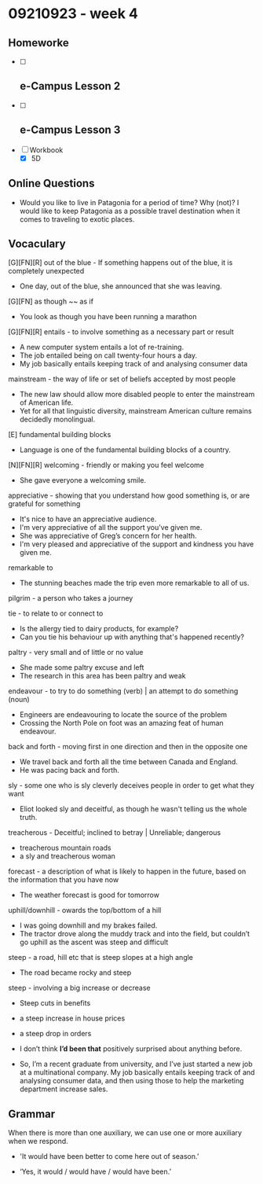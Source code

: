 
# 09210923 - week 4
## Homeworke
- [ ] e-Campus Lesson 2 
	- 
- [ ] e-Campus Lesson 3
	- 
- [ ] Workbook
	- [X] 5D 

## Online Questions
- Would you like to live in Patagonia for a period of time? Why (not)?
I would like to keep Patagonia as a possible travel destination when it comes to traveling to exotic places.

## Vocaculary

[G][FN][R] out of the blue - If something happens out of the blue, it is completely unexpected
- One day, out of the blue, she announced that she was leaving.

[G][FN] as though ~~ as if
- You look as though you have been running a marathon

[G][FN][R] entails -  to involve something as a necessary part or result
- A new computer system entails a lot of re-training.
- The job entailed being on call twenty-four hours a day.
- My job basically entails keeping track of and analysing consumer data

mainstream - the way of life or set of beliefs accepted by most people
- The new law should allow more disabled people to enter the mainstream of American life.
- Yet for all that linguistic diversity, mainstream American culture remains decidedly monolingual. 

[E] fundamental building blocks
- Language is one of the fundamental building blocks of a country. 

[N][FN][R] welcoming -  friendly or making you feel welcome
- She gave everyone a welcoming smile.

appreciative - showing that you understand how good something is, or are grateful for something
- It's nice to have an appreciative audience.
- I'm very appreciative of all the support you've given me.
- She was appreciative of Greg’s concern for her health.
-  I'm very pleased and appreciative of the support and kindness you have given me.

remarkable to
- The stunning beaches made the trip even more remarkable to all of us. 

pilgrim - a person who takes a journey

tie - to relate to or connect to
- Is the allergy tied to dairy products, for example?
- Can you tie his behaviour up with anything that's happened recently?

paltry - very small and of little or no value
- She made some paltry excuse and left
- The research in this area has been paltry and weak

endeavour - to try to do something (verb) | an attempt to do something (noun)
- Engineers are endeavouring to locate the source of the problem
- Crossing the North Pole on foot was an amazing feat of human endeavour.
 
back and forth - moving first in one direction and then in the opposite one
- We travel back and forth all the time between Canada and England.
-  He was pacing back and forth.

sly - some one who is sly cleverly deceives people in order to get what they want
- Eliot looked sly and deceitful, as though he wasn't telling us the whole truth.

treacherous - Deceitful; inclined to betray | Unreliable; dangerous
- treacherous mountain roads
- a sly and treacherous woman

forecast - a description of what is likely to happen in the future, based on the information that you have now
- The weather forecast is good for tomorrow

uphill/downhill - owards the top/bottom of a hill 
- I was going downhill and my brakes failed.
- The tractor drove along the muddy track and into the field, but couldn’t go uphill as the ascent was steep and difficult

steep -  a road, hill etc that is steep slopes at a high angle
-  The road became rocky and steep

steep - involving a big increase or decrease
- Steep cuts in benefits 
- a steep increase in house prices
- a steep drop in orders


- I don’t think **I’d been that** positively surprised about anything before.

- So, I’m a recent graduate from university, and I’ve just started a new job at a multinational company. My job basically entails keeping track of and analysing consumer data, and then using those to help the marketing department increase sales.

## Grammar 
When there is more than one auxiliary, we can use one or more auxiliary when we respond. 
- 'It would have been better to come here out of season.’

- ‘Yes, it would / would have / would have been.’
